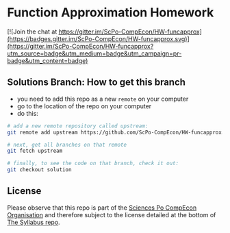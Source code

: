 # Function Approximation Homework

[![Join the chat at https://gitter.im/ScPo-CompEcon/HW-funcapprox](https://badges.gitter.im/ScPo-CompEcon/HW-funcapprox.svg)](https://gitter.im/ScPo-CompEcon/HW-funcapprox?utm_source=badge&utm_medium=badge&utm_campaign=pr-badge&utm_content=badge)

## Solutions Branch: How to get this branch

* you need to add this repo as a new `remote` on your computer
* go to the location of the repo on your computer
* do this:

```bash
# add a new remote repository called upstream:
git remote add upstream https://github.com/ScPo-CompEcon/HW-funcapprox.git

# next, get all branches on that remote
git fetch upstream

# finally, to see the code on that branch, check it out:
git checkout solution
```


## License

Please observe that this repo is part of the [Sciences Po CompEcon Organisation](https://github.com/ScPo-CompEcon) and therefore subject to the license detailed at the bottom of [The Syllabus repo](https://github.com/ScPo-CompEcon/Syllabus).
